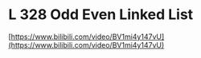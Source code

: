 # L 328 Odd Even Linked List

[https://www.bilibili.com/video/BV1mi4y147vU](https://www.bilibili.com/video/BV1mi4y147vU)